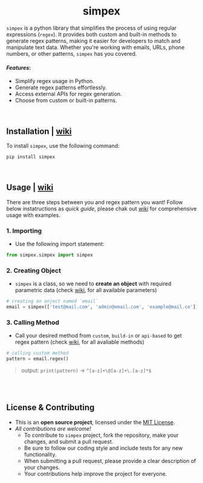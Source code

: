 <h1 align=center>simpex</h1>

`simpex` is a python library that simplifies the process of using regular expressions (`regex`). It provides both custom and built-in methods to generate regex patterns, making it easier for developers to match and manipulate text data. Whether you're working with emails, URLs, phone numbers, or other patterns, `simpex` has you covered.

#### _Features_:
- Simplify regex usage in Python.
- Generate regex patterns effortlessly.
- Access external APIs for regex generation.
- Choose from custom or built-in patterns.

<br>

## Installation | [wiki](../../wiki/installation)

To install `simpex`, use the following command:

```bash
pip install simpex
```

<br>

## Usage | [wiki](../../wiki/usage)

There are three steps between you and regex pattern you want! Follow below instatructions as _quick guide_, please chak out _[wiki]()_ for comprehensive usage with examples.  

### 1. Importing
- Use the following import statement:
```python
from simpex.simpex import simpex
```

### 2. Creating Object
- `simpex` is a class, so we need to __create an object__ with required parametric data (check [wiki](), for all available parameters)
```python
# creating an onject named `email`
email = simpex(['test@mail.com', 'admin@email.com', 'example@mail.co'])
```

### 3. Calling Method 
- Call your desired method from `custom`, `build-in` or `api-based` to get regex pattern (check [wiki](), for all avaliable methods)
```python
# calling custom method
pattern = email.regex()
```

> output: `print(pattern)` -> `^[a-z]+\@[a-z]+\.[a-z]*$`


<br><br>

## License & Contributing
- This is an __open source project__, licensed under the [MIT License](LICENSE).
- _All contributions are welcome!_
  - To contribute to `simpex` project, fork the repository, make your changes, and submit a pull request.
  - Be sure to follow our coding style and include tests for any new functionality.
  - When submitting a pull request, please provide a clear description of your changes.
  - Your contributions help improve the project for everyone.

